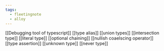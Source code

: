 ```yaml
---
tags:
  - fleetingnote
  - alloy
---
```

[[Debugging tool of typescript]]
[[type alias]]
[[union types]]
[[intersection type]]
[[literal type]]
[[optional chaining]]
[[nullish coaelscing operator]]
[[type assertion]]
[[unknown type]]
[[never type]]